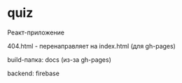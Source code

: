 # quiz
Реакт-приложение

404.html - перенаправляет на index.html (для gh-pages)

build-папка: docs (из-за gh-pages)

backend: firebase
